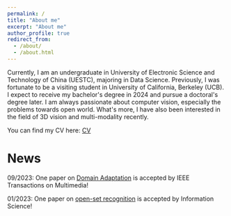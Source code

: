 ```yaml
---
permalink: /
title: "About me"
excerpt: "About me"
author_profile: true
redirect_from: 
  - /about/
  - /about.html
---
```


Currently, I am an undergraduate in University of Electronic Science and Technology of China (UESTC), majoring in Data Science. Previously, I was fortunate to be a visiting student in University of California, Berkeley (UCB). I expect to receive my bachelor's degree in 2024 and pursue a doctoral's degree later. I am always passionate about computer vision, especially the problems towards open world. What's more, I have also been interested in the field of 3D vision and multi-modality recently.

You can find my CV here: [CV](https://jun-tian.github.io/files/CV.pdf)

News
======
09/2023: One paper on [Domain Adaptation](https://ieeexplore.ieee.org/document/10243130) is accepted by IEEE Transactions on Multimedia!

01/2023: One paper on [open-set recognition](https://www.sciencedirect.com/science/article/abs/pii/S0020025523000622) is accepted by Information Science!
